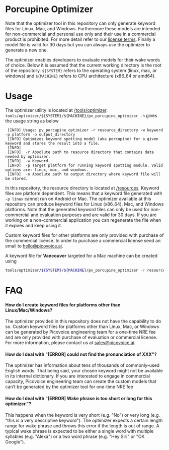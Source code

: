 # Porcupine Optimizer

Note that the optimizer tool in this repository can only generate keyword files for Linux, Mac, and Windows. 
Furthermore these models are intended for non-commercial and personal use only and their use in a commercial product is prohibited.
For more detail refer to our [license terms](https://github.com/Picovoice/Porcupine#license). Finally a model file is
valid for 30 days but you can always use the optimizer to generate a new one.

The optimizer enables developers to evaluate models for their wake words of choice. Below it is assumed that the current 
working directory is the root of the repository. ```${SYSTEM}``` refers to the operating system (linux, mac, or windows)
and ```${MACHINE}``` refers to CPU architecture (x86_64 or amd64).

# Usage

The optimizer utility is located at [/tools/optimizer](/tools/optimizer).
```tools/optimizer/${SYSTEM}/${MACHINE}/pv_porcupine_optimizer -h``` gives the usage string as below

```
 [INFO] Usage: pv_porcupine_optimizer -r resource_directory -w keyword -p platform -o output_directory
 [INFO] Optimizes keyword spotting model (aka porcupine) for a given keyword and stores the result into a file.
 [INFO] 
 [INFO]  -r Absolute path to resource directory that contains data needed by optimizer.
 [INFO]  -w Keyword.
 [INFO]  -p Target platform for running keyword spotting module. Valid options are: linux, mac, and windows.
 [INFO]  -o Absolute path to output directory where keyword file will be stored.
```

In this repository, the resource directory is located at [/resources](/resources/optimizer_data). Keyword files are
platform dependent. This means that a keyword file generated with ```-p linux``` cannot run on Android or Mac. The
optimizer available at this repository can produce keyword files for Linux (x86_64), Mac, and Windows platforms. Note
 that the generated keyword files can only be used for non-commercial and evaluation purposes and are valid for 30 days.
 If you are working on a non-commercial application you can regenerate the file when it expires and keep using it.
 
 Custom keyword files for other platforms are only provided with purchase of the commercial license. In order to
 purchase a commercial license send an email to hello@picovoice.ai.

A keyword file for **Vancouver** targeted for a Mac machine can be created using

```bash
tools/optimizer/${SYSTEM}/${MACHINE}/pv_porcupine_optimizer -r resources/optimizer_data -w "vancouver" -p mac -o ~/
```

# FAQ

#### How do I create keyword files for platforms other than Linux/Mac/Windows?

The optimizer provided in this repository does not have the capability to do so. Custom keyword files for platforms other
than Linux, Mac, or Windows can be generated by Picovoice engineering team for a one-time NRE fee and are only provided
with purchase of evaluation or commercial license. For more information, please contact us at sales@picovoice.ai.

#### How do I deal with "[ERROR] could not find the pronunciation of XXX"?

The optimizer has information about tens of thousands of commonly-used English words. That being said, your chosen
keyword might not be available in its internal dictionary. If you are interested to engage in commercial capacity,
Picovoice engineering team can create the custom models that can’t be generated by the optimizer tool for one-time NRE
fee

#### How do I deal with "[ERROR] Wake phrase is too short or long for this optimizer."?

This happens when the keyword is very short (e.g. "No") or very long (e.g. "this is a very descriptive keyword"). The 
optimizer expects a certain length range for wake phrase and throws this error if the length is out of range. A typical 
wake phrase is expected to be either a single word with multiple syllables (e.g. "Alexa") or a two word phrase 
(e.g. "Hey Siri" or "OK Google").
